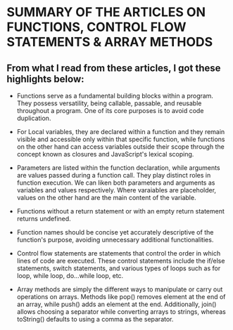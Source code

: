 # SUMMARY OF THE ARTICLES ON FUNCTIONS, CONTROL FLOW STATEMENTS & ARRAY METHODS

## From what I read from these articles, I got these highlights below:

- Functions serve as a fundamental building blocks within a program. They possess versatility, being callable, passable, and reusable throughout a program. One of its core purposes is to avoid code duplication.

- For Local variables, they are declared within a function and they remain visible and accessible only within that specific function, while functions on the other hand  can access variables outside their scope through the concept known as closures and JavaScript's lexical scoping.

- Parameters are listed within the function declaration, while arguments are values passed during a function call. They play distinct roles in function execution. We can liken both parameters and arguments as variables and values respectively. Where varaiables are placeholder, values on the other hand are the main content of the variable.

- Functions without a return statement or with an empty return statement returns undefined.

- Function names should be concise yet accurately descriptive of the function's purpose, avoiding unnecessary additional functionalities.

- Control flow statements are statements that control the order in which lines of code are executed. These control statements include the if/else statements, switch statements, and various types of loops such as for loop, while loop, do...while loop, etc. 

- Array methods are simply the different ways to manipulate or carry out operations on arrays.
 Methods like pop() removes element at the end of an array, while push() adds an element at the end.
 Additionally, join() allows choosing a separator while converting arrays to strings, whereas toString() defaults to using a comma as the separator.